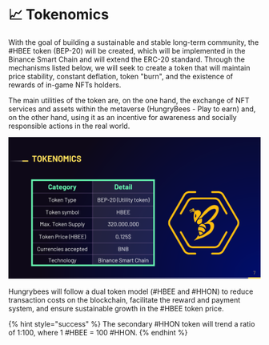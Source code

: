 # 📈 Tokenomics

With the goal of building a sustainable and stable long-term community, the #HBEE token (BEP-20) will be created, which will be implemented in the Binance Smart Chain and will extend the ERC-20 standard. Through the mechanisms listed below, we will seek to create a token that will maintain price stability, constant deflation, token "burn", and the existence of rewards of in-game NFTs holders.

The main utilities of the token are, on the one hand, the exchange of NFT services and assets within the metaverse (HungryBees - Play to earn) and, on the other hand, using it as an incentive for awareness and socially responsible actions in the real world.

![](<../.gitbook/assets/image (51).png>)

Hungrybees will follow a dual token model (#HBEE and #HHON) to reduce transaction costs on the blockchain, facilitate the reward and payment system, and ensure sustainable growth in the #HBEE token price.&#x20;

{% hint style="success" %}
The secondary #HHON token will trend a ratio of 1:100, where 1 #HBEE = 100 #HHON.
{% endhint %}
